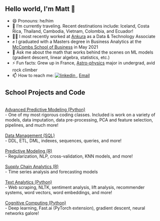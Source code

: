 ## Hello world, I'm Matt 👋

- 😄 Pronouns: he/him
- 🔭 I’m currently traveling. Recent destinations include: Iceland, Costa Rica, Thailand, Cambodia, Vietnam, Colombia, and Ecuador!
- 👨‍💻 I most recently worked at <a href="https://ankura.com">Ankura</a> as a Data & Technology Associate
- ✊ I graduated with a Masters degree in Business Analytics at the  <a href="https://www.mccombs.utexas.edu/Master-of-Science-in-Business-Analytics/Academics/Curriculum">McCombs School of Business</a> in May 2021
- 💬 Ask me about the math that works behind the scenes on ML models (gradient descent, linear algebra, statistics, etc.)
- ⚡ Fun facts: Grew up in France, <a href="https://guide.wisc.edu/undergraduate/letters-science/astronomy/astronomy-physics-bs/">Astro-physics</a> major in undergrad, avid rock climber
- 📫 How to reach me: <a href="https://www.linkedin.com/in/matthew-ruffner-data-analytics" rel="nofollow noreferrer"> <img src="https://i.stack.imgur.com/gVE0j.png" alt="linkedin"> </a> , 
    <a href="mailto://matthewruffner@gmail.com"> <span class="label" >Email</span> </a>


## School Projects and Code
<br>
<a href="https://github.com/MattRuffner/UT-Austin-Repository/tree/master/Advanced%20Predictive%20Modeling%20(python)">Advanced Predictive Modeling (Python)</a> <br>
- One of my most rigorous coding classes. Included is work on a variety of models, data imputation, data pre-processing, PCA and feature selection, pipelines, and much more!
<br>
<br>
<a href="https://github.com/MattRuffner/UT-Austin-Repository/tree/master/Data%20Management%20(SQL)">Data Management (SQL)</a>
<br>
- DDL, ETL, DML, indexes, sequences, queries, and more!
<br>
<br>
<a href="https://github.com/MattRuffner/UT-Austin-Repository/tree/master/Predictive%20Modeling%20(R)">Predictive Modeling (R)</a>
<br>
- Regularization, NLP, cross-validation, KNN models, and more!
<br>
<br>
<a href="https://github.com/MattRuffner/UT-Austin-Repository/tree/master/Supply%20Chain%20Analytics%20(R)">Supply Chain Analytics (R)</a> 
<br>
- Time series analysis and forecasting models
<br>
<br>
<a href="https://github.com/MattRuffner/UT-Austin-Repository/tree/master/Text%20Analytics%20(Python)">Text Analytics (Python)</a> 
<br>
- Web scraping, NLTK, sentiment analysis, lift analysis, recommender systems, word vectors, word embeddings, and more!
<br>
<br>
<a href="https://github.com/MattRuffner/UT-Austin-Repository/tree/master/Cognitive%20Computing%20(Python)">Cognitive Computing (Python)</a> 
<br>
- Deep learning, Fast.ai (PyTorch extension), gradient descent, neural networks galore!
